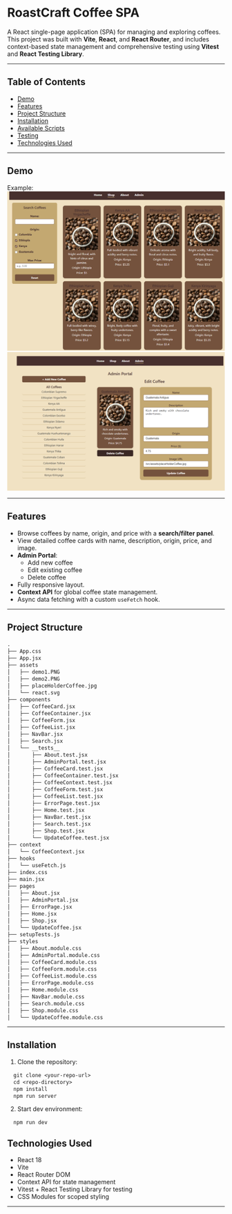 # RoastCraft Coffee SPA

A React single-page application (SPA) for managing and exploring coffees. This project was built with **Vite**, **React**, and **React Router**, and includes context-based state management and comprehensive testing using **Vitest** and **React Testing Library**.

---

## Table of Contents

- [Demo](#demo)  
- [Features](#features)  
- [Project Structure](#project-structure)  
- [Installation](#installation)  
- [Available Scripts](#available-scripts)  
- [Testing](#testing)  
- [Technologies Used](#technologies-used)  


---

## Demo

Example: 
![Screenshot 1](src/assets/demo1.PNG)
![Screenshot 2](src/assets/demo2.PNG)

---

## Features

- Browse coffees by name, origin, and price with a **search/filter panel**.
- View detailed coffee cards with name, description, origin, price, and image.
- **Admin Portal**:
  - Add new coffee
  - Edit existing coffee
  - Delete coffee
- Fully responsive layout.
- **Context API** for global coffee state management.
- Async data fetching with a custom `useFetch` hook.

---

## Project Structure
```
.
├── App.css
├── App.jsx
├── assets
│   ├── demo1.PNG
│   ├── demo2.PNG
│   ├── placeHolderCoffee.jpg
│   └── react.svg
├── components
│   ├── CoffeeCard.jsx
│   ├── CoffeeContainer.jsx
│   ├── CoffeeForm.jsx
│   ├── CoffeeList.jsx
│   ├── NavBar.jsx
│   ├── Search.jsx
│   └── __tests__
│       ├── About.test.jsx
│       ├── AdminPortal.test.jsx
│       ├── CoffeeCard.test.jsx
│       ├── CoffeeContainer.test.jsx
│       ├── CoffeeContext.test.jsx
│       ├── CoffeeForm.test.jsx
│       ├── CoffeeList.test.jsx
│       ├── ErrorPage.test.jsx
│       ├── Home.test.jsx
│       ├── NavBar.test.jsx
│       ├── Search.test.jsx
│       ├── Shop.test.jsx
│       └── UpdateCoffee.test.jsx
├── context
│   └── CoffeeContext.jsx
├── hooks
│   └── useFetch.js
├── index.css
├── main.jsx
├── pages
│   ├── About.jsx
│   ├── AdminPortal.jsx
│   ├── ErrorPage.jsx
│   ├── Home.jsx
│   ├── Shop.jsx
│   └── UpdateCoffee.jsx
├── setupTests.js
├── styles
│   ├── About.module.css
│   ├── AdminPortal.module.css
│   ├── CoffeeCard.module.css
│   ├── CoffeeForm.module.css
│   ├── CoffeeList.module.css
│   ├── ErrorPage.module.css
│   ├── Home.module.css
│   ├── NavBar.module.css
│   ├── Search.module.css
│   ├── Shop.module.css
│   └── UpdateCoffee.module.css
```

---

## Installation

1. Clone the repository:
```
  git clone <your-repo-url>
  cd <repo-directory>
  npm install
  npm run server
```
2. Start dev environment:
```
  npm run dev
```

## Technologies Used

- React 18
- Vite
- React Router DOM
- Context API for state management
- Vitest + React Testing Library for testing
- CSS Modules for scoped styling

---
